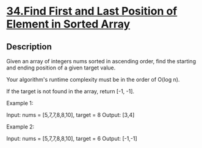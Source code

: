# [34.Find First and Last Position of Element in Sorted Array](https://leetcode.com/problems/find-first-and-last-position-of-element-in-sorted-array/)
        
## Description
        
Given an array of integers nums sorted in ascending order, find the starting and ending position of a given target value.

Your algorithm&#39;s runtime complexity must be in the order of O(log n).

If the target is not found in the array, return [-1, -1].

Example 1:


Input: nums = [5,7,7,8,8,10], target = 8
Output: [3,4]

Example 2:


Input: nums = [5,7,7,8,8,10], target = 6
Output: [-1,-1]
